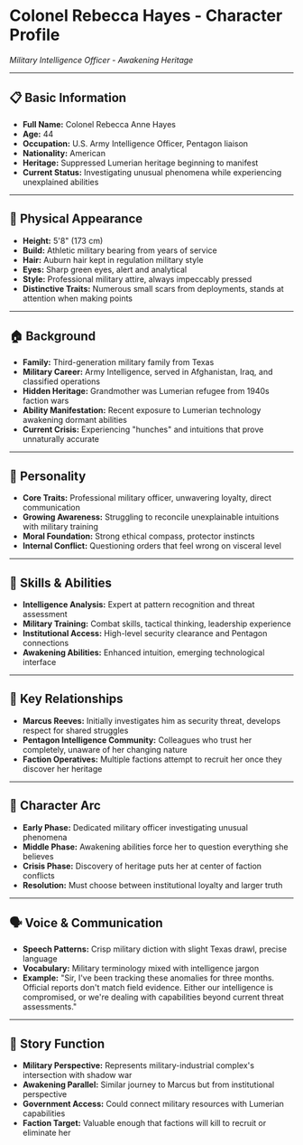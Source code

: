 # Colonel Rebecca Hayes - Character Profile
*Military Intelligence Officer - Awakening Heritage*

---

## 📋 **Basic Information**
- **Full Name:** Colonel Rebecca Anne Hayes
- **Age:** 44
- **Occupation:** U.S. Army Intelligence Officer, Pentagon liaison
- **Nationality:** American
- **Heritage:** Suppressed Lumerian heritage beginning to manifest
- **Current Status:** Investigating unusual phenomena while experiencing unexplained abilities

---

## 👤 **Physical Appearance**
- **Height:** 5'8" (173 cm)
- **Build:** Athletic military bearing from years of service
- **Hair:** Auburn hair kept in regulation military style
- **Eyes:** Sharp green eyes, alert and analytical
- **Style:** Professional military attire, always impeccably pressed
- **Distinctive Traits:** Numerous small scars from deployments, stands at attention when making points

---

## 🏠 **Background**
- **Family:** Third-generation military family from Texas
- **Military Career:** Army Intelligence, served in Afghanistan, Iraq, and classified operations
- **Hidden Heritage:** Grandmother was Lumerian refugee from 1940s faction wars
- **Ability Manifestation:** Recent exposure to Lumerian technology awakening dormant abilities
- **Current Crisis:** Experiencing "hunches" and intuitions that prove unnaturally accurate

---

## 🧠 **Personality**
- **Core Traits:** Professional military officer, unwavering loyalty, direct communication
- **Growing Awareness:** Struggling to reconcile unexplainable intuitions with military training
- **Moral Foundation:** Strong ethical compass, protector instincts
- **Internal Conflict:** Questioning orders that feel wrong on visceral level

---

## 💪 **Skills & Abilities**
- **Intelligence Analysis:** Expert at pattern recognition and threat assessment
- **Military Training:** Combat skills, tactical thinking, leadership experience
- **Institutional Access:** High-level security clearance and Pentagon connections
- **Awakening Abilities:** Enhanced intuition, emerging technological interface

---

## 💞 **Key Relationships**
- **Marcus Reeves:** Initially investigates him as security threat, develops respect for shared struggles
- **Pentagon Intelligence Community:** Colleagues who trust her completely, unaware of her changing nature
- **Faction Operatives:** Multiple factions attempt to recruit her once they discover her heritage

---

## 🔄 **Character Arc**
- **Early Phase:** Dedicated military officer investigating unusual phenomena
- **Middle Phase:** Awakening abilities force her to question everything she believes
- **Crisis Phase:** Discovery of heritage puts her at center of faction conflicts
- **Resolution:** Must choose between institutional loyalty and larger truth

---

## 🗣️ **Voice & Communication**
- **Speech Patterns:** Crisp military diction with slight Texas drawl, precise language
- **Vocabulary:** Military terminology mixed with intelligence jargon
- **Example:** "Sir, I've been tracking these anomalies for three months. Official reports don't match field evidence. Either our intelligence is compromised, or we're dealing with capabilities beyond current threat assessments."

---

## 🎯 **Story Function**
- **Military Perspective:** Represents military-industrial complex's intersection with shadow war
- **Awakening Parallel:** Similar journey to Marcus but from institutional perspective
- **Government Access:** Could connect military resources with Lumerian capabilities
- **Faction Target:** Valuable enough that factions will kill to recruit or eliminate her
